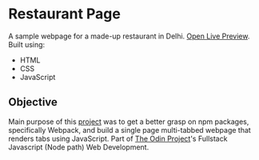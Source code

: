 # Restaurant Page
A sample webpage for a made-up restaurant in Delhi. [Open Live Preview](https://jndhruv.github.io/restaurant-page/).
Built using:
- HTML
- CSS
- JavaScript

## Objective
Main purpose of this [project](https://www.theodinproject.com/lessons/node-path-javascript-restaurant-page) was to get a better grasp on npm packages, specifically Webpack, and build a single page multi-tabbed webpage that renders tabs using JavaScript. 
Part of [The Odin Project](https://theodinproject.com)'s Fullstack Javascript (Node path) Web Development.